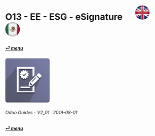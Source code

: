 # O13 - EE - ESG - eSignature &nbsp;&nbsp;&nbsp;&nbsp; [![en-uk](/doc/img/en-uk_flag_button_small.png)](/en-uk/o13/ee/esg/en-uk-o13-ee-esg-esignature-guides.md) [ ![es-mx](/doc/img/es-mx_flag_button_small.png)](/es-mx/o13/ee/esg/es-mx-o13-ee-esg-esignature-guides.md)
#### [_&#x23CE; menu_](/en-uk/o13/ee/en-uk-o13-ee-guides-menu.md)  
### ![esg](/doc/img/website_sign.png) 
	
###### Odoo Guides - V2_01 &nbsp; 2019-08-01  
**[_&#x23CE; menu_](/en-uk/o13/ee/en-uk-o13-ee-guides-menu.md)**  
